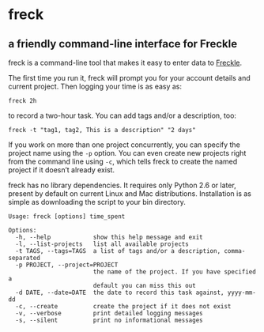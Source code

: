 # freck
## a friendly command-line interface for Freckle

freck is a command-line tool that makes it easy to enter data to [Freckle](http://letsfreckle.com).

The first time you run it, freck will prompt you for your account details and current project.
Then logging your time is as easy as:

    freck 2h

to record a two-hour task. You can add tags and/or a description, too:

    freck -t "tag1, tag2, This is a description" "2 days"

If you work on more than one project concurrently, you can specify the
project name using the `-p` option. You can even create new projects
right from the command line using `-c`, which tells freck to create
the named project if it doesn’t already exist.

freck has no library dependencies. It requires only Python 2.6 or later,
present by default on current Linux and Mac distributions. Installation is
as simple as downloading the script to your bin directory.

    Usage: freck [options] time_spent

    Options:
      -h, --help            show this help message and exit
      -l, --list-projects   list all available projects
      -t TAGS, --tags=TAGS  a list of tags and/or a description, comma-separated
      -p PROJECT, --project=PROJECT
                            the name of the project. If you have specified a
                            default you can miss this out
      -d DATE, --date=DATE  the date to record this task against, yyyy-mm-dd
      -c, --create          create the project if it does not exist
      -v, --verbose         print detailed logging messages
      -s, --silent          print no informational messages
